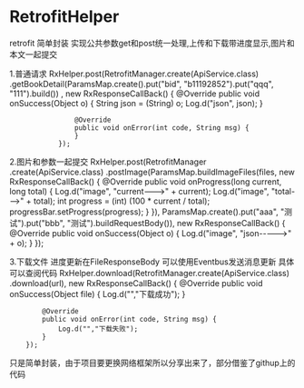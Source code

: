 # RetrofitHelper
retrofit 简单封装 实现公共参数get和post统一处理,上传和下载带进度显示,图片和本文一起提交

1.普通请求
RxHelper.post(RetrofitManager.create(ApiService.class)
                        .getBookDetail(ParamsMap.create().put("bid", "b11192852").put("qqq", "111").build())
                , new RxResponseCallBack() {
                    @Override
                    public void onSuccess(Object o) {
                        String json = (String) o;
                        Log.d("json", json);
                    }

                    @Override
                    public void onError(int code, String msg) {
                    }
                });
                
2.图片和参数一起提交
RxHelper.post(RetrofitManager
                .create(ApiService.class)
                .postImage(ParamsMap.buildImageFiles(files, new RxResponseCallBack() {
                    @Override
                    public void onProgress(long current, long total) {
                        Log.d("image", "current--->" + current);
                        Log.d("image", "total--->" + total);
                        int progress = (int) (100 * current / total);
                        progressBar.setProgress(progress);
                    }
                }), ParamsMap.create().put("aaa", "测试").put("bbb", "测试").buildRequestBody()), new RxResponseCallBack() {
            @Override
            public void onSuccess(Object o) {
                Log.d("image", "json----->" + o);
            }
        });
   
 3.下载文件 进度更新在FileResponseBody 可以使用Eventbus发送消息更新 具体可以查阅代码
  RxHelper.download(RetrofitManager.create(ApiService.class)
                .download(url), new RxResponseCallBack() {
            @Override
            public void onSuccess(Object file) {
             Log.d("","下载成功");
            }

            @Override
            public void onError(int code, String msg) {
                Log.d("","下载失败");
            }
        });
        
   只是简单封装，由于项目要更换网络框架所以分享出来了，部分借鉴了githup上的代码
